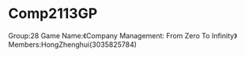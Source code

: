 # Comp2113GP

Group:28
Game Name:《Company Management: From Zero To Infinity》
Members:HongZhenghui(3035825784)

